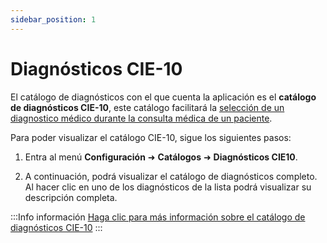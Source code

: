 ```yaml
---
sidebar_position: 1
---
```


# Diagnósticos CIE-10

El catálogo de diagnósticos con el que cuenta la aplicación es el **catálogo de diagnósticos CIE-10**, este catálogo facilitará la [selección de un diagnostico médico durante la consulta médica de un paciente](../agenda-medica.md).

Para poder visualizar el catálogo CIE-10, sigue los siguientes pasos:

1. Entra al menú **Configuración** ➜ **Catálogos** ➜ **Diagnósticos CIE10**.

2. A continuación, podrá visualizar el catálogo de diagnósticos completo. Al hacer clic en uno de los diagnósticos de la lista podrá visualizar su descripción completa.

:::Info información
[Haga clic para más información sobre el catálogo de diagnósticos CIE-10](http://www.dgis.salud.gob.mx/contenidos/intercambio/diagnostico_gobmx.html)
:::
